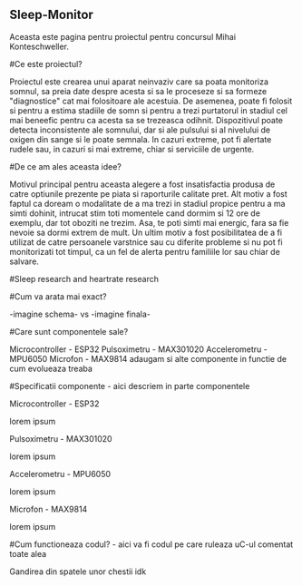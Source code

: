 ## Sleep-Monitor
Aceasta este pagina pentru proiectul pentru concursul Mihai Konteschweller.


#Ce este proiectul?

Proiectul este crearea unui aparat neinvaziv care sa poata monitoriza somnul, sa preia date despre acesta si sa le proceseze si sa formeze "diagnostice" cat mai folositoare ale acestuia. De asemenea, poate fi folosit si pentru a estima stadiile de somn si pentru a trezi purtatorul in stadiul cel mai beneefic pentru ca acesta sa se trezeasca odihnit. Dispozitivul poate detecta inconsistente ale somnului, dar si ale pulsului si al nivelului de oxigen din sange si le poate semnala. In cazuri extreme, pot fi alertate rudele sau, in cazuri si mai extreme, chiar si serviciile de urgente.


#De ce am ales aceasta idee?

Motivul principal pentru aceasta alegere a fost insatisfactia produsa de catre optiunile prezente pe piata si raporturile calitate pret. Alt motiv a fost faptul ca doream o modalitate de a ma trezi in stadiul propice pentru a ma simti dohinit, intrucat stim toti momentele cand dormim si 12 ore de exemplu, dar tot oboziti ne trezim. Asa, te poti simti mai energic, fara sa fie nevoie sa dormi extrem de mult. Un ultim motiv a fost posibilitatea de a fi utilizat de catre persoanele varstnice sau cu diferite probleme si nu pot fi monitorizati tot timpul, ca un fel de alerta pentru familiile lor sau chiar de salvare.


#Sleep research and heartrate research


#Cum va arata mai exact?

-imagine schema-  vs  -imagine finala-


#Care sunt componentele sale?

Microcontroller - ESP32
Pulsoximetru - MAX301020
Accelerometru - MPU6050
Microfon - MAX9814
adaugam si alte componente in functie de cum evolueaza treaba


#Specificatii componente - aici descriem in parte componentele

Microcontroller - ESP32

lorem ipsum

Pulsoximetru - MAX301020

lorem ipsum

Accelerometru - MPU6050

lorem ipsum

Microfon - MAX9814

lorem  ipsum


#Cum functioneaza codul? - aici va fi codul pe care ruleaza uC-ul comentat toate alea

Gandirea din spatele unor chestii idk
